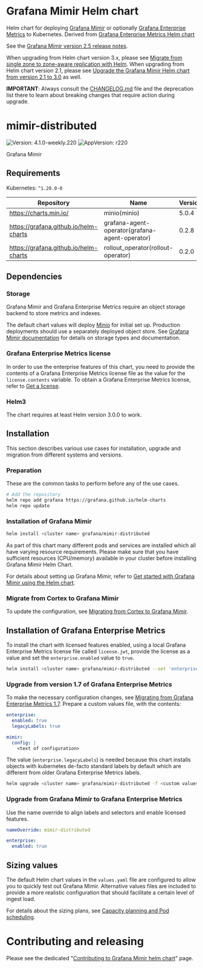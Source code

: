 # Grafana Mimir Helm chart

Helm chart for deploying [Grafana Mimir](https://grafana.com/docs/mimir/v2.5.x/) or optionally [Grafana Enterprise Metrics](https://grafana.com/docs/enterprise-metrics/v2.5.x/) to Kubernetes. Derived from [Grafana Enterprise Metrics Helm chart](https://github.com/grafana/helm-charts/blob/main/charts/enterprise-metrics/README.md)

See the [Grafana Mimir version 2.5 release notes](https://grafana.com/docs/mimir/v2.5.x/release-notes/v2.5/).

When upgrading from Helm chart version 3.x, please see [Migrate from single zone to zone-aware replication with Helm](https://grafana.com/docs/mimir/latest/migration-guide/migrating-from-single-zone-with-helm/).
When upgrading from Helm chart version 2.1, please see [Upgrade the Grafana Mimir Helm chart from version 2.1 to 3.0](https://grafana.com/docs/mimir/latest/operators-guide/deploying-grafana-mimir/upgrade-helm-chart-2.1-to-3.0/) as well.

**IMPORTANT**: Always consult the [CHANGELOG.md](./CHANGELOG.md) file and the deprecation list there to learn about breaking changes that require action during upgrade.

# mimir-distributed

![Version: 4.1.0-weekly.220](https://img.shields.io/badge/Version-4.1.0--weekly.220-informational?style=flat-square) ![AppVersion: r220](https://img.shields.io/badge/AppVersion-r220-informational?style=flat-square)

Grafana Mimir

## Requirements

Kubernetes: `^1.20.0-0`

| Repository | Name | Version |
|------------|------|---------|
| https://charts.min.io/ | minio(minio) | 5.0.4 |
| https://grafana.github.io/helm-charts | grafana-agent-operator(grafana-agent-operator) | 0.2.8 |
| https://grafana.github.io/helm-charts | rollout_operator(rollout-operator) | 0.2.0 |

## Dependencies

### Storage

Grafana Mimir and Grafana Enterprise Metrics require an object storage backend to store metrics and indexes.

The default chart values will deploy [Minio](https://min.io) for initial set up. Production deployments should use a separately deployed object store.
See [Grafana Mimir documentation](https://grafana.com/docs/mimir/v2.5.x/) for details on storage types and documentation.

### Grafana Enterprise Metrics license

In order to use the enterprise features of this chart, you need to provide the contents of a Grafana Enterprise Metrics license file as the value for the `license.contents` variable.
To obtain a Grafana Enterprise Metrics license, refer to [Get a license](https://grafana.com/docs/enterprise-metrics/v2.5.x/setup/#get-a-gem-license).

### Helm3

The chart requires at least Helm version 3.0.0 to work.

## Installation

This section describes various use cases for installation, upgrade and migration from different systems and versions.

### Preparation

These are the common tasks to perform before any of the use cases.

```bash
# Add the repository
helm repo add grafana https://grafana.github.io/helm-charts
helm repo update
```

### Installation of Grafana Mimir

```bash
helm install <cluster name> grafana/mimir-distributed
```

As part of this chart many different pods and services are installed which all
have varying resource requirements. Please make sure that you have sufficient
resources (CPU/memory) available in your cluster before installing Grafana Mimir Helm Chart.

For details about setting up Grafana Mimir, refer to [Get started with Grafana Mimir using the Helm chart](https://grafana.com/docs/mimir/latest/operators-guide/deploy-grafana-mimir/getting-started-helm-charts/).

### Migrate from Cortex to Grafana Mimir

To update the configuration, see [Migrating from Cortex to Grafana Mimir](https://grafana.com/docs/mimir/latest/migration-guide/migrating-from-cortex/).

## Installation of Grafana Enterprise Metrics

To install the chart with licensed features enabled, using a local Grafana Enterprise Metrics license file called `license.jwt`, provide the license as a value and set the `enterprise.enabled` value to `true`.

```bash
helm install <cluster name> grafana/mimir-distributed --set 'enterprise.enabled=true' --set-file 'license.contents=./license.jwt'
```

### Upgrade from version 1.7 of Grafana Enterprise Metrics

To make the necessary configuration changes, see [Migrating from Grafana Enterprise Metrics 1.7](https://grafana.com/docs/enterprise-metrics/latest/migrating-from-gem-1.7/).
Prepare a custom values file, with the contents:

```yaml
enterprise:
  enabled: true
  legacyLabels: true

mimir:
  config: |
    <text of configuration>
```

The value (`enterprise.legacyLabels`) is needed because this chart installs objects with kubernetes de-facto standard labels by default which are different from older Grafana Enterprise Metrics labels.

```bash
helm upgrade <cluster name> grafana/mimir-distributed -f <custom values file> --set-file 'license.contents=./license.jwt'
```

### Upgrade from Grafana Mimir to Grafana Enterprise Metrics

Use the name override to align labels and selectors and enable licensed features.

```yaml
nameOverride: mimir-distributed

enterprise:
  enabled: true
```

## Sizing values

The default Helm chart values in the `values.yaml` file are configured to allow you to quickly test out Grafana Mimir.
Alternative values files are included to provide a more realistic configuration that should facilitate a certain level of ingest load.

For details about the sizing plans, see [Capacity planning and Pod scheduling](https://grafana.com/docs/mimir/latest/operators-guide/run-production-environment-with-helm/#plan-capacity).

# Contributing and releasing

Please see the dedicated "[Contributing to Grafana Mimir helm chart](https://github.com/grafana/mimir/tree/main/docs/internal/contributing/contributing-to-helm-chart.md)" page.
